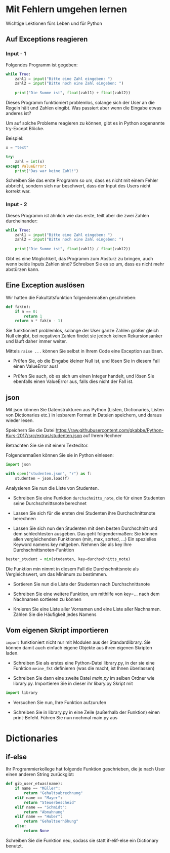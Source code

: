 <!-- 
.. title: 6 - Übungen - 24.11.17
.. slug: exceptions_uebungen
.. date: 2017-11-23 00:00:00 UTC+01:00
.. tags: 
.. category: 
.. link: 
.. description: 
.. type: text
-->


# Mit Fehlern umgehen lernen

Wichtige Lektionen fürs Leben und für Python


## Auf Exceptions reagieren

### Input - 1

Folgendes Programm ist gegeben:


```python
while True:
    zahl1 = input("Bitte eine Zahl eingeben: ")
    zahl2 = input("Bitte noch eine Zahl eingeben: ")
    
    print("Die Summe ist", float(zahl1) + float(zahl2))
```

Dieses Programm funktioniert problemlos, solange sich der User an die Regeln hält und Zahlen
eingibt. 
Was passiert aber wenn die Eingabe etwas anderes ist?

Um auf solche Probleme reagieren zu können, gibt es in Python sogenannte try-Except Blöcke.

Beispiel:

```python
x = "text"

try:
    zahl = int(x)
except ValueError:
    print("Das war keine Zahl!")
```

Schreiben Sie das erste Programm so um, dass es nicht mit einem Fehler abbricht, sondern sich nur
beschwert, dass der Input des Users nicht korrekt war.

### Input - 2

Dieses Programm ist ähnlich wie das erste, teilt aber die zwei Zahlen durcheinander:

```python
while True:
    zahl1 = input("Bitte eine Zahl eingeben: ")
    zahl2 = input("Bitte noch eine Zahl eingeben: ")
    
    print("Die Summe ist", float(zahl1) / float(zahl2))
```

Gibt es eine Möglichkeit, das Programm zum Absturz zu bringen, auch wenn beide Inputs Zahlen sind?
Schreiben Sie es so um, dass es nicht mehr abstürzen kann.


## Eine Exception auslösen

Wir hatten die Fakultätsfunktion folgendermaßen geschrieben:


```python
def fak(n):
    if n == 0:
        return 1
    return n * fak(n - 1)
```

Sie funktioniert problemlos, solange der User ganze Zahlen größer gleich Null eingibt, bei negativen
Zahlen findet sie jedoch keinen Rekursionsanker und läuft daher immer weiter.

Mittels ```raise ...``` können Sie selbst in Ihrem Code eine Exception auslösen.

* Prüfen Sie, ob die Eingabe kleiner Null ist, und lösen Sie in diesem Fall einen ValueError aus!

* Prüfen Sie auch, ob es sich um einen Integer handelt, und lösen Sie ebenfalls einen ValueError aus,
falls dies nicht der Fall ist.


## json

Mit json können Sie Datenstrukturen aus Python (Listen, Dictionaries, Listen von Dictionaries etc.)
in lesbarem Format in Dateien speichern, und daraus wieder lesen.


Speichern Sie die Datei https://raw.githubusercontent.com/gkabbe/Python-Kurs-2017/src/extras/studenten.json
auf Ihrem Rechner

Betrachten Sie sie mit einem Texteditor.

Folgendermaßen können Sie sie in Python einlesen:

```python
import json

with open("studenten.json", "r") as f:
    studenten = json.load(f)
```

Analysieren Sie nun die Liste von Studenten.

* Schreiben Sie eine Funktion ```durchschnitts_note```, die für einen Studenten seine Durchschnittsnote berechnet

* Lassen Sie sich für die ersten drei Studenten ihre Durchschnittsnote berechnen

* Lassen Sie sich nun den Studenten mit dem besten Durchschnitt und dem schlechtesten ausgeben.
  Das geht folgendermaßen: Sie können allen vergleichenden Funktionen (min, max, sorted, ...)
  Ein spezielles Keyword namens key mitgeben.
  Nehmen Sie als key Ihre Durchschnittsnoten-Funktion
  
```python
bester_student = min(studenten, key=durchschnitts_note)
```
  
  Die Funktion min nimmt in diesem Fall die Durchschnittsnote als Vergleichswert, um das Minimum
  zu bestimmen.
  
* Sortieren Sie nun die Liste der Studenten nach Durchschnittsnote

* Schreiben Sie eine weitere Funktion, um mithilfe von key=... nach dem Nachnamen sortieren zu können

* Kreieren Sie eine Liste aller Vornamen und eine Liste aller Nachnamen. Zählen Sie die Häufigkeit
  jedes Namens


## Vom eigenen Skript importieren

```import``` funktioniert nicht nur mit Modulen aus der Standardlibrary.
Sie können damit auch einfach eigene Objekte aus ihren eigenen Skripten laden.


* Schreiben Sie als erstes eine Python-Datei library.py, in der sie eine Funktion ```meine_fkt``` definieren 
  (was die macht, ist Ihnen überlassen)

* Schreiben Sie dann eine zweite Datei *main.py* im selben Ordner wie library.py.
  Importieren Sie in dieser ihr libary.py Skript mit

```python
import library
```

* Versuchen Sie nun, Ihre Funktion aufzurufen

* Schreiben Sie in library.py in eine Zeile (außerhalb der Funktion) einen print-Befehl. 
  Führen Sie nun nochmal main.py aus


# Dictionaries

## if-else

Ihr Programmierkollege hat folgende Funktion geschrieben, die je nach User einen anderen String
zurückgibt:

```python
def gib_user_etwas(name):
    if name == "Müller":
        return "Gehaltsabrechnung"
    elif name == "Mayer":
        return "Steuerbescheid"
    elif name == "Schmidt":
        return "Abmahnung"
    elif name == "Huber":
        return "Gehaltserhöhung"
    else:
        return None
```

Schreiben Sie die Funktion neu, sodass sie statt if-elif-else ein Dictionary benutzt.

